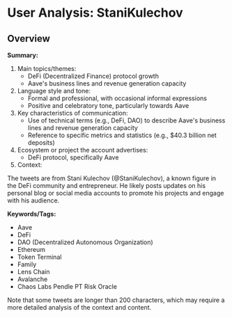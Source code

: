# User Analysis: StaniKulechov

## Overview

**Summary:**

1. Main topics/themes:
	* DeFi (Decentralized Finance) protocol growth
	* Aave's business lines and revenue generation capacity
2. Language style and tone:
	* Formal and professional, with occasional informal expressions
	* Positive and celebratory tone, particularly towards Aave
3. Key characteristics of communication:
	* Use of technical terms (e.g., DeFi, DAO) to describe Aave's business lines and revenue generation capacity
	* Reference to specific metrics and statistics (e.g., $40.3 billion net deposits)
4. Ecosystem or project the account advertises:
	* DeFi protocol, specifically Aave
5. Context:

The tweets are from Stani Kulechov (@StaniKulechov), a known figure in the DeFi community and entrepreneur. He likely posts updates on his personal blog or social media accounts to promote his projects and engage with his audience.

**Keywords/Tags:**

* Aave
* DeFi
* DAO (Decentralized Autonomous Organization)
* Ethereum
* Token Terminal
* Family
* Lens Chain
* Avalanche
* Chaos Labs Pendle PT Risk Oracle

Note that some tweets are longer than 200 characters, which may require a more detailed analysis of the context and content.